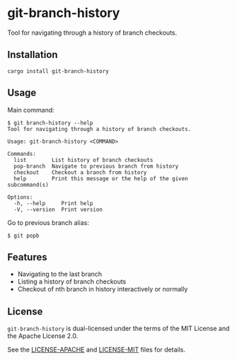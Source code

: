 # git-branch-history
Tool for navigating through a history of branch checkouts.

## Installation

```shell
cargo install git-branch-history
```

## Usage

Main command:
```
$ git branch-history --help
Tool for navigating through a history of branch checkouts.

Usage: git-branch-history <COMMAND>

Commands:
  list        List history of branch checkouts
  pop-branch  Navigate to previous branch from history
  checkout    Checkout a branch from history
  help        Print this message or the help of the given subcommand(s)

Options:
  -h, --help     Print help
  -V, --version  Print version

```

Go to previous branch alias:

```
$ git popb
```

## Features

* Navigating to the last branch
* Listing a history of branch checkouts
* Checkout of nth branch in history interactively or normally

## License

`git-branch-history` is dual-licensed under the terms of the MIT License and the Apache License 2.0.

See the [LICENSE-APACHE](LICENSE-APACHE) and [LICENSE-MIT](LICENSE-MIT) files for details.
